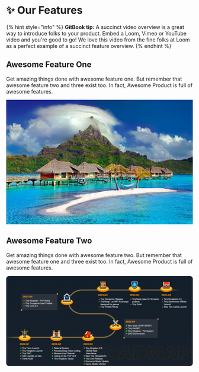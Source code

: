 # ✨ Our Features

{% hint style="info" %}
**GitBook tip:** A succinct video overview is a great way to introduce folks to your product. Embed a Loom, Vimeo or YouTube video and you're good to go! We love this video from the fine folks at Loom as a perfect example of a succinct feature overview.
{% endhint %}

## Awesome Feature One

Get amazing things done with awesome feature one. But remember that awesome feature two and three exist too. In fact, Awesome Product is full of awesome features.

![](../.gitbook/assets/pexels-julius-silver-753626.jpg)

## Awesome Feature Two

Get amazing things done with awesome feature two. But remember that awesome feature one and three exist too. In fact, Awesome Product is full of awesome features.

![](../.gitbook/assets/roadmap.png)
